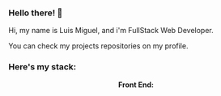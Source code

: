 ### Hello there! 👋

Hi, my name is Luis Miguel, and i'm FullStack Web Developer.

You can check my projects repositories on my profile.

### Here's my stack:

<p align="center" style="font-weight: bold;">Front End:</p>
